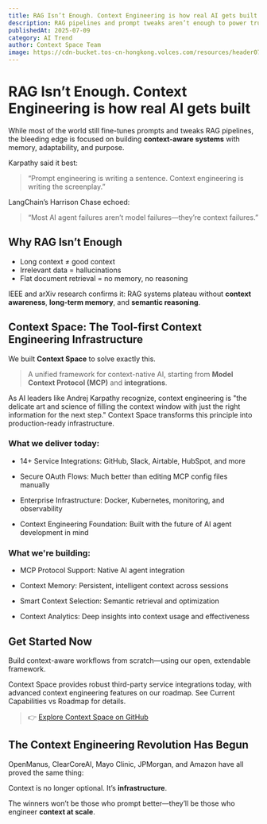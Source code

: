 ```yaml
---
title: RAG Isn’t Enough. Context Engineering is how real AI gets built
description: RAG pipelines and prompt tweaks aren’t enough to power truly intelligent systems. The next generation of AI demands context engineering—the ability to deliver the right information, with memory and semantic awareness, at the right time.
publishedAt: 2025-07-09
category: AI Trend
author: Context Space Team
image: https://cdn-bucket.tos-cn-hongkong.volces.com/resources/header07_1752144283428.jpg
---
```


# RAG Isn’t Enough. Context Engineering is how real AI gets built

While most of the world still fine-tunes prompts and tweaks RAG pipelines, the bleeding edge is focused on building **context-aware systems** with memory, adaptability, and purpose.

Karpathy said it best:
> “Prompt engineering is writing a sentence. Context engineering is writing the screenplay.”

LangChain’s Harrison Chase echoed:
> “Most AI agent failures aren’t model failures—they’re context failures.”

## Why RAG Isn’t Enough

- Long context ≠ good context
- Irrelevant data = hallucinations
- Flat document retrieval = no memory, no reasoning

IEEE and arXiv research confirms it:
RAG systems plateau without **context awareness**, **long-term memory**, and **semantic reasoning**.


## Context Space: The Tool-first Context Engineering Infrastructure

We built **Context Space** to solve exactly this.

> A unified framework for context-native AI, starting from **Model Context Protocol (MCP)** and **integrations**.

As AI leaders like Andrej Karpathy recognize, context engineering is "the delicate art and science of filling the context window with just the right information for the next step." Context Space transforms this principle into production-ready infrastructure.

### What we deliver today:

- 14+ Service Integrations: GitHub, Slack, Airtable, HubSpot, and more

- Secure OAuth Flows: Much better than editing MCP config files manually

- Enterprise Infrastructure: Docker, Kubernetes, monitoring, and observability

- Context Engineering Foundation: Built with the future of AI agent development in mind

### What we're building:

- MCP Protocol Support: Native AI agent integration

- Context Memory: Persistent, intelligent context across sessions

- Smart Context Selection: Semantic retrieval and optimization

- Context Analytics: Deep insights into context usage and effectiveness

## Get Started Now

Build context-aware workflows from scratch—using our open, extendable framework.

Context Space provides robust third-party service integrations today, with advanced context engineering features on our roadmap. See Current Capabilities vs Roadmap for details.

> 👉 [Explore Context Space on GitHub](https://github.com/context-space/context-space)


## The Context Engineering Revolution Has Begun

OpenManus, ClearCoreAI, Mayo Clinic, JPMorgan, and Amazon have all proved the same thing:

Context is no longer optional. It’s **infrastructure**.

The winners won’t be those who prompt better—they’ll be those who engineer **context at scale**.
